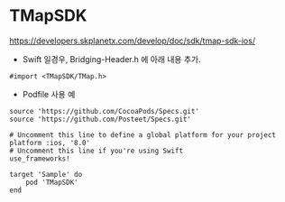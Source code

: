 # TMapSDK
https://developers.skplanetx.com/develop/doc/sdk/tmap-sdk-ios/

- Swift 일경우, Bridging-Header.h 에 아래 내용 추가.
```
#import <TMapSDK/TMap.h>
```

- Podfile 사용 예
```
source 'https://github.com/CocoaPods/Specs.git'
source 'https://github.com/Posteet/Specs.git'

# Uncomment this line to define a global platform for your project
platform :ios, '8.0'
# Uncomment this line if you're using Swift
use_frameworks!

target 'Sample' do
    pod 'TMapSDK'
end
```
